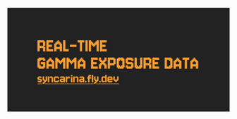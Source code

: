 [![Syncarina](https://raw.githubusercontent.com/modagavr/modagavr/main/banner.png)](https://syncarina.fly.dev)
